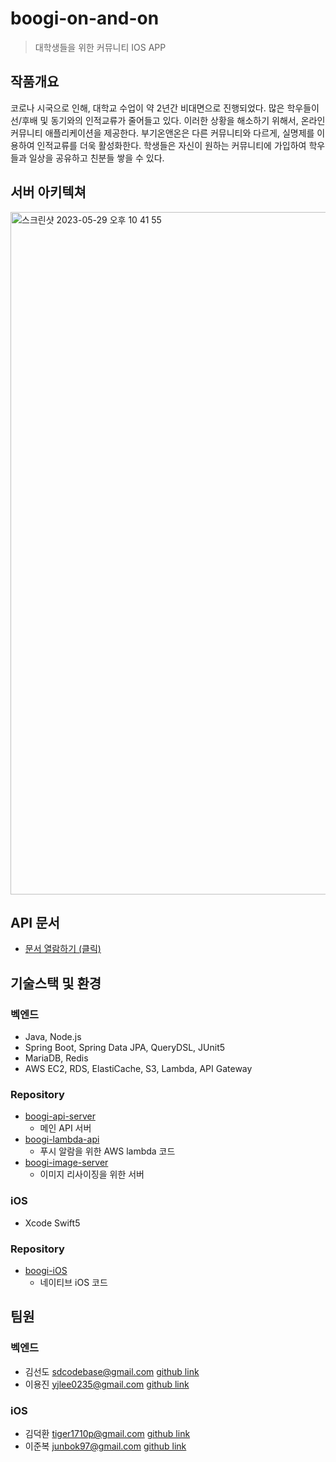 #  boogi-on-and-on
> 대학생들을 위한 커뮤니티 IOS APP


## 작품개요
코로나 시국으로 인해, 대학교 수업이 약 2년간 비대면으로 진행되었다. 많은 학우들이 선/후배 및 동기와의 인적교류가 줄어들고 있다. 이러한 상황을 해소하기 위해서, 온라인 커뮤니티 애플리케이션을 제공한다. 부기온앤온은 다른 커뮤니티와 다르게, 실명제를 이용하여 인적교류를 더욱 활성화한다. 학생들은 자신이 원하는 커뮤니티에 가입하여 학우들과 일상을 공유하고 친분들 쌓을 수 있다.


## 서버 아키텍쳐
<img width="1092" alt="스크린샷 2023-05-29 오후 10 41 55" src="https://github.com/sdcodebase/boogi-api-server/assets/42235949/2db8b3f3-d42f-42a9-a73f-c38f8facb39b">


## API 문서
* [문서 열람하기 (클릭)](http://boogi-api-docs.s3-website.ap-northeast-2.amazonaws.com/)


## 기술스택 및 환경
### 벡엔드
* Java, Node.js
* Spring Boot, Spring Data JPA, QueryDSL, JUnit5
* MariaDB, Redis
* AWS EC2, RDS, ElastiCache, S3, Lambda, API Gateway

### Repository
* [boogi-api-server](https://github.com/boogi-on-and-on/boogi-api-server)
    * 메인 API 서버
* [boogi-lambda-api](https://github.com/boogi-on-and-on/boogi-lambda-api)
    * 푸시 알람을 위한 AWS lambda 코드
* [boogi-image-server](https://github.com/boogi-on-and-on/boogi-image-server)
    * 이미지 리사이징을 위한 서버


### iOS
* Xcode Swift5

### Repository
* [boogi-iOS](https://github.com/boogi-on-and-on/boogi-iOS)
    * 네이티브 iOS 코드

## 팀원
### 벡엔드
* 김선도 sdcodebase@gmail.com [github link](https://github.com/sdcodebase)
* 이용진 yjlee0235@gmail.com [github link](https://github.com/yjlee0235)

### iOS
* 김덕환 tiger1710p@gmail.com [github link](https://github.com/tiger1710)
* 이준복 junbok97@gmail.com [github link](https://github.com/junbok97)
